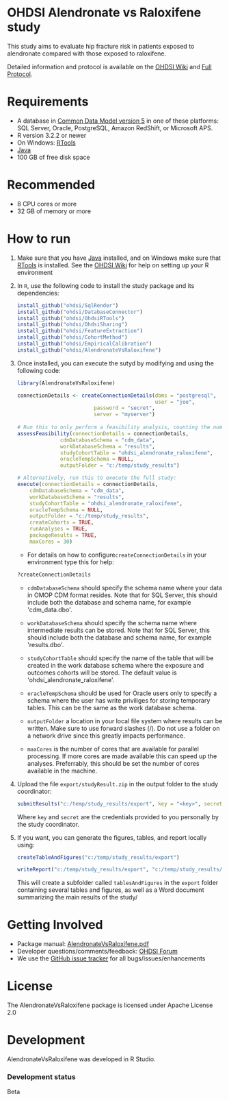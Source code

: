 OHDSI Alendronate vs Raloxifene study
=============================================

This study aims to evaluate hip fracture risk in patients exposed to alendronate compared with those exposed to raloxifene.

Detailed information and protocol is available on the [OHDSI Wiki](http://www.ohdsi.org/web/wiki/doku.php?id=research:bisphosphonates_and_hip_fracture) and [Full Protocol](https://docs.google.com/document/d/1ldRAh45uUWs7pzKThBx7KhWaSpkYcD7T-QG0phbxDys/edit?usp=sharing).

Requirements
============

- A database in [Common Data Model version 5](https://github.com/OHDSI/CommonDataModel) in one of these platforms: SQL Server, Oracle, PostgreSQL, Amazon RedShift, or Microsoft APS.
- R version 3.2.2 or newer
- On Windows: [RTools](http://cran.r-project.org/bin/windows/Rtools/)
- [Java](http://java.com)
- 100 GB of free disk space

Recommended
===========

- 8 CPU cores or more
- 32 GB of memory or more

How to run
==========
1. Make sure that you have [Java](http://java.com) installed, and on Windows make sure that [RTools](http://cran.r-project.org/bin/windows/Rtools/) is installed. See the [OHDSI Wiki](http://www.ohdsi.org/web/wiki/doku.php?id=documentation:r_setup) for help on setting up your R environment

3. In `R`, use the following code to install the study package and its dependencies:
	```r
	install_github("ohdsi/SqlRender")
	install_github("ohdsi/DatabaseConnector")
	install_github("ohdsi/OhdsiRTools")
	install_github("ohdsi/OhdsiSharing")
	install_github("ohdsi/FeatureExtraction")
	install_github("ohdsi/CohortMethod")
	install_github("ohdsi/EmpiricalCalibration")
	install_github("ohdsi/AlendronateVsRaloxifene")
	```
4. Once installed, you can execute the sutyd by modifying and using the following code:

	```r
	library(AlendronateVsRaloxifene)

	connectionDetails <- createConnectionDetails(dbms = "postgresql",
	                                             user = "joe",
						     password = "secret",
						     server = "myserver")
						     
	# Run this to only perform a feasibility analysis, counting the number of subjects per cohort:
	assessFeasibility(connectionDetails = connectionDetails,
                  cdmDatabaseSchema = "cdm_data",
                  workDatabaseSchema = "results",
                  studyCohortTable = "ohdsi_alendronate_raloxifene",
                  oracleTempSchema = NULL,
                  outputFolder = "c:/temp/study_results")

	# Alternatively, run this to execute the full study:
	execute(connectionDetails = connectionDetails,
		cdmDatabaseSchema = "cdm_data",
		workDatabaseSchema = "results",
		studyCohortTable = "ohdsi_alendronate_raloxifene",
		oracleTempSchema = NULL,
		outputFolder = "c:/temp/study_results",
		createCohorts = TRUE,
		runAnalyses = TRUE,
		packageResults = TRUE,
		maxCores = 30)
	```

	* For details on how to configure```createConnectionDetails``` in your environment type this for help:
	```r
	?createConnectionDetails
	```

	* ```cdmDatabaseSchema``` should specify the schema name where your data in OMOP CDM format resides. Note that for SQL Server, this should include both the database and schema name, for example 'cdm_data.dbo'.
	
	* ```workDatabaseSchema``` should specify the schema name where intermediate results can be stored. Note that for SQL Server, this should include both the database and schema name, for example 'results.dbo'.
	
	* ```studyCohortTable``` should specify the name of the table that will be created in the work database schema where the exposure and outcomes cohorts will be stored. The default value is 'ohdsi_alendronate_raloxifene'.

	* ```oracleTempSchema``` should be used for Oracle users only to specify a schema where the user has write priviliges for storing temporary tables. This can be the same as the work database schema.
	
	* ```outputFolder``` a location in your local file system where results can be written. Make sure to use forward slashes (/). Do not use a folder on a network drive since this greatly impacts performance. 

	* ```maxCores``` is the number of cores that are available for parallel processing. If more cores are made available this can speed up the analyses. Preferrably, this should be set the number of cores available in the machine.
	
5. Upload the file ```export/studyResult.zip``` in the output folder to the study coordinator:
    ```r
    submitResults("c:/temp/study_results/export", key = "<key>", secret = "<secret>")
    ```
    Where ```key``` and ```secret``` are the credentials provided to you personally by the study coordinator.

6. If you want, you can generate the figures, tables, and report locally using:

    ```r
    createTableAndFigures("c:/temp/study_results/export")
    
    writeReport("c:/temp/study_results/export", "c:/temp/study_results/report.docx")
    ```
    This will create a subfolder called ```tablesAndFigures``` in the ```export``` folder containing several tables and figures, as well as a Word document summarizing the main results of the study/

Getting Involved
================
* Package manual: [AlendronateVsRaloxifene.pdf](https://raw.githubusercontent.com/OHDSI/StudyProtocolSandbox/AlendronateVsRaloxifene/master/extras/AlendronateVsRaloxifene.pdf)
* Developer questions/comments/feedback: <a href="http://forums.ohdsi.org/c/developers">OHDSI Forum</a>
* We use the <a href="../../issues">GitHub issue tracker</a> for all bugs/issues/enhancements


License
=======
The AlendronateVsRaloxifene package is licensed under Apache License 2.0

Development
===========
AlendronateVsRaloxifene was developed in R Studio.

### Development status

Beta
